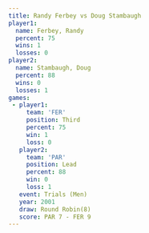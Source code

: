```yaml
---
title: Randy Ferbey vs Doug Stambaugh
player1:               
  name: Ferbey, Randy  
  percent: 75          
  wins: 1              
  losses: 0            
player2:               
  name: Stambaugh, Doug
  percent: 88          
  wins: 0              
  losses: 1            
games:
 - player1:         
     team: 'FER'    
     position: Third
     percent: 75    
     win: 1         
     loss: 0        
   player2:        
     team: 'PAR'   
     position: Lead
     percent: 88   
     win: 0        
     loss: 1       
   event: Trials (Men) 
   year: 2001          
   draw: Round Robin(8)
   score: PAR 7 - FER 9
---
```

